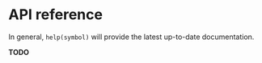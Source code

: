 # API reference

In general, `help(symbol)` will provide the latest up-to-date documentation.

**TODO**
